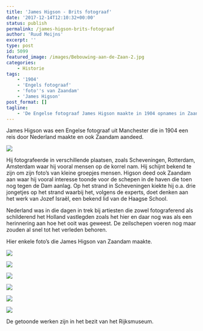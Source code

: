 ```yaml
---
title: 'James Higson - Brits fotograaf'
date: '2017-12-14T12:10:32+00:00'
status: publish
permalink: /james-higson-brits-fotograaf
author: 'Ruud Meijns'
excerpt: ''
type: post
id: 5099
featured_image: /images/Bebouwing-aan-de-Zaan-2.jpg
categories:
    - Historie
tags:
    - '1904'
    - 'Engels fotograaf'
    - 'foto''s van Zaandam'
    - 'James Higson'
post_format: []
tagline:
    - 'De Engelse fotograaf James Higson maakte in 1904 opnames in Zaandam.'
---
```

James Higson was een Engelse fotograaf uit Manchester die in 1904 een reis door Nederland maakte en ook Zaandam aandeed. 

![](/images/3-jongens-op-het-strand-in-Scheveningen.jpg)

Hij fotografeerde in verschillende plaatsen, zoals Scheveningen, Rotterdam, Amsterdam waar hij vooral mensen op de korrel nam. Hij schijnt bekend te zijn om zijn foto’s van kleine groepjes mensen. Higson deed ook Zaandam aan waar hij vooral interesse toonde voor de schepen in de haven die toen nog tegen de Dam aanlag. Op het strand in Scheveningen kiekte hij o.a. drie jongetjes op het strand waarbij het, volgens de experts, doet denken aan het werk van Jozef Israël, een bekend lid van de Haagse School.

Nederland was in die dagen in trek bij artiesten die zowel fotograferend als schilderend het Holland vastlegden zoals het hier en daar nog was als een herinnering aan hoe het ooit was geweest. De zeilschepen voeren nog maar zouden al snel tot het verleden behoren.

Hier enkele foto’s die James Higson van Zaandam maakte.

![](/images/90402_RP_F_2006_22_6.jpg)

![](/images/90402_RP_F_2006_22_29.jpeg)

![](/images/Aangemeerde-schepen-in-de-haven-van-Zaandam-1904.jpg)

![](/images/Schepen-in-de-haven-Zaandam.jpg)

![](/images/Vlonder-met-rieten-manden-en-vissersschepen-in-de-haven-van-Zaandam.jpg)

![](/images/Kinderen-bij-een-kraam-in-Zaandam-2.jpeg)

De getoonde werken zijn in het bezit van het Rijksmuseum.